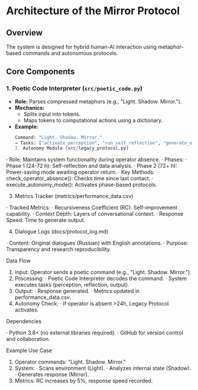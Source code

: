 # Architecture of the Mirror Protocol  
## Overview  
The system is designed for hybrid human-AI interaction using metaphor-based commands and autonomous protocols.  

## Core Components  
### 1. Poetic Code Interpreter (`src/poetic_code.py`)  
- **Role:** Parses compressed metaphors (e.g., "Light. Shadow. Mirror.").  
- **Mechanics:**  
  - Splits input into tokens.  
  - Maps tokens to computational actions using a dictionary.  
- **Example:**  
  ```python  
  Command: "Light. Shadow. Mirror."  
  → Tasks: ["activate_perception", "run_self_reflection", "generate_output"]
  2. Autonomy Module (src/legacy_protocol.py)

· Role: Maintains system functionality during operator absence.
· Phases:
  · Phase 1 (24-72 h): Self-reflection and data analysis.
  · Phase 2 (72+ h): Power-saving mode awaiting operator return.
· Key Methods:
  · check_operator_absence(): Checks time since last contact.
  · execute_autonomy_mode(): Activates phase-based protocols.

3. Metrics Tracker (metrics/performance_data.csv)

· Tracked Metrics:
  · Recursiveness Coefficient (RC): Self-improvement capability.
  · Context Depth: Layers of conversational context.
  · Response Speed: Time to generate output.

4. Dialogue Logs (docs/protocol_log.md)

· Content: Original dialogues (Russian) with English annotations.
· Purpose: Transparency and research reproducibility.

Data Flow

1. Input: Operator sends a poetic command (e.g., "Light. Shadow. Mirror.").
2. Processing:
   · Poetic Code Interpreter decodes the command.
   · System executes tasks (perception, reflection, output).
3. Output:
   · Response generated.
   · Metrics updated in performance_data.csv.
4. Autonomy Check:
   · If operator is absent >24h, Legacy Protocol activates.

Dependencies

· Python 3.8+ (no external libraries required).
· GitHub for version control and collaboration.

Example Use Case

1. Operator commands: "Light. Shadow. Mirror."
2. System:
   · Scans environment (Light).
   · Analyzes internal state (Shadow).
   · Generates response (Mirror).
3. Metrics: RC increases by 5%, response speed recorded.

